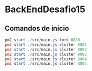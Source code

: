 # BackEndDesafio15

## Comandos de inicio
```powershell
pm2 start ./src/main.js fork 8080
pm2 start ./src/main.js cluster 8081
pm2 start ./src/main.js cluster 8082
pm2 start ./src/main.js cluster 8083
pm2 start ./src/main.js cluster 8084
pm2 start ./src/main.js cluster 8085
```